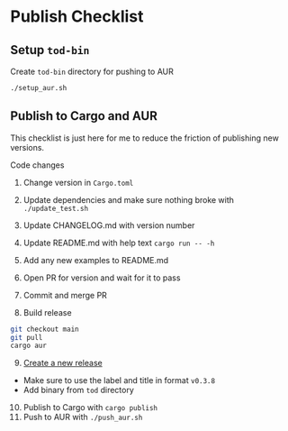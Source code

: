 # Publish Checklist

## Setup `tod-bin`

Create `tod-bin` directory for pushing to AUR

```bash
./setup_aur.sh
```

## Publish to Cargo and AUR

This checklist is just here for me to reduce the friction of publishing new versions.

Code changes

1. Change version in `Cargo.toml`
2. Update dependencies and make sure nothing broke with `./update_test.sh`
3. Update CHANGELOG.md with version number
4. Update README.md with help text `cargo run -- -h`
5. Add any new examples to README.md
6. Open PR for version and wait for it to pass
7. Commit and merge PR

8. Build release

```bash
git checkout main
git pull
cargo aur
```

9. [Create a new release](https://github.com/alanvardy/tod/releases/new)

- Make sure to use the label and title in format `v0.3.8`
- Add binary from `tod` directory

10. Publish to Cargo with `cargo publish`
11. Push to AUR with `./push_aur.sh`

